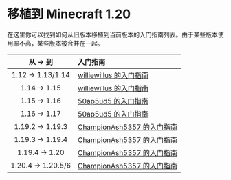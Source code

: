 移植到 Minecraft 1.20
=========================

在这里你可以找到如何从旧版本移植到当前版本的入门指南列表。由于某些版本使用率不高，某些版本被合并在一起。

|    从 -> 到      |               入门指南                    |
|:----------------:|:----------------------------------------|
| 1.12 -> 1.13/1.14  | [williewillus 的入门指南][112to114]      |
| 1.14 -> 1.15       | [williewillus 的入门指南][114to115]      |
| 1.15 -> 1.16       | [50ap5ud5 的入门指南][115to116]          |
| 1.16 -> 1.17       | [50ap5ud5 的入门指南][116to117]          |
| 1.19.2 -> 1.19.3   | [ChampionAsh5357 的入门指南][1192to1193] |
| 1.19.3 -> 1.19.4   | [ChampionAsh5357 的入门指南][1193to1194] |
| 1.19.4 -> 1.20     | [ChampionAsh5357 的入门指南][1194to120]  |
| 1.20.4 -> 1.20.5/6 | [ChampionAsh5357 的入门指南][1204to1205] |

[112to114]: https://gist.github.com/williewillus/353c872bcf1a6ace9921189f6100d09a
[114to115]: https://gist.github.com/williewillus/30d7e3f775fe93c503bddf054ef3f93e
[115to116]: https://gist.github.com/50ap5ud5/f4e70f0e8faeddcfde6b4b1df70f83b8
[116to117]: https://gist.github.com/50ap5ud5/beebcf056cbdd3c922cc8993689428f4
[1192to1193]: https://gist.github.com/ChampionAsh5357/c21724bafbc630da2ed8899fe0c1d226
[1193to1194]: https://gist.github.com/ChampionAsh5357/163a75e87599d19ee6b4b879821953e8
[1194to120]: https://gist.github.com/ChampionAsh5357/cf818acc53ffea6f4387fe28c2977d56
[1204to1205]: https://gist.github.com/ChampionAsh5357/53b04132e292aa12638d339abfabf955